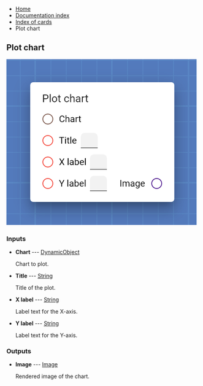 <ul class="breadcrumb">
    <li><a href="">Home</a></li>
    <li><a href="documentation">Documentation index</a></li>
    <li><a href="cards/">Index of cards</a></li>
    <li>Plot chart</li>
</ul>

## Plot chart



!["Plot chart" card](assets/img/cards/plotChart.png)


### Inputs


* **Chart** --- [DynamicObject](types/DynamicObject)

  Chart to plot.

* **Title** --- [String](types/String)

  Title of the plot.

* **X label** --- [String](types/String)

  Label text for the X-axis.

* **Y label** --- [String](types/String)

  Label text for the Y-axis.





### Outputs


* **Image** --- [Image](types/Image)

  Rendered image of the chart.




